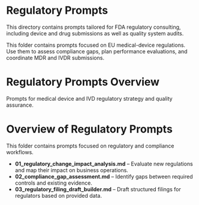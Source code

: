 # Regulatory Prompts

This directory contains prompts tailored for FDA regulatory consulting, including device and drug submissions as well as quality system audits.

This folder contains prompts focused on EU medical-device regulations. Use them to assess compliance gaps, plan performance evaluations, and coordinate MDR and IVDR submissions.

# Regulatory Prompts Overview

Prompts for medical device and IVD regulatory strategy and quality assurance.

# Overview of Regulatory Prompts

This folder contains prompts focused on regulatory and compliance workflows.

- **01_regulatory_change_impact_analysis.md** – Evaluate new regulations and map their impact on business operations.
- **02_compliance_gap_assessment.md** – Identify gaps between required controls and existing evidence.
- **03_regulatory_filing_draft_builder.md** – Draft structured filings for regulators based on provided data.
